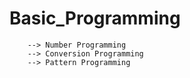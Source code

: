 # Basic_Programming
           
        --> Number Programming
        --> Conversion Programming
        --> Pattern Programming
